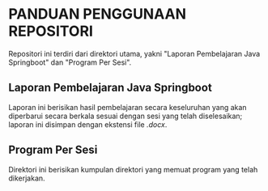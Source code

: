 # PANDUAN PENGGUNAAN REPOSITORI

Repositori ini terdiri dari direktori utama, yakni "Laporan Pembelajaran Java Springboot" dan "Program Per Sesi". 

## Laporan Pembelajaran Java Springboot
Laporan ini berisikan hasil pembelajaran secara keseluruhan yang akan diperbarui secara berkala sesuai dengan sesi yang telah diselesaikan; laporan ini disimpan dengan ekstensi file <i>.docx</i>.

## Program Per Sesi
Direktori ini berisikan kumpulan direktori yang memuat program yang telah dikerjakan.